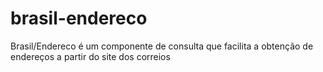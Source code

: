 brasil-endereco
===============

Brasil/Endereco é um componente de consulta que facilita a obtenção de endereços a partir do site dos correios
